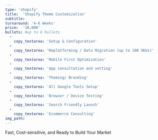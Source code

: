```yaml
---
type: 'shopify'
title:  'Shopify Theme Customization'
subtitle:
turnaround: '4-6 Weeks'
price:  '10,000'
bullets: #up to 6 bullets
  -
    copy_textarea: 'Setup & Configuration'
  -
    copy_textarea: 'Replatforming / Data Migration (up to 100 SKUs)'
  -
    copy_textarea: 'Mobile First Optimization'
  -
    copy_textarea: 'App consultation and vetting'
  -
    copy_textarea: 'Theming/ Branding'
  -
    copy_textarea: 'All Google Tools Setup'
  -
    copy_textarea: 'Browser / Device Testing'
  -
    copy_textarea: 'Search Friendly Launch'
  -
    copy_textarea: 'Ecommerce Consulting'
img_path:
---
```

Fast, Cost-sensitive, and Ready to Build Your Market
<!-- Description goes here with markdown -->
